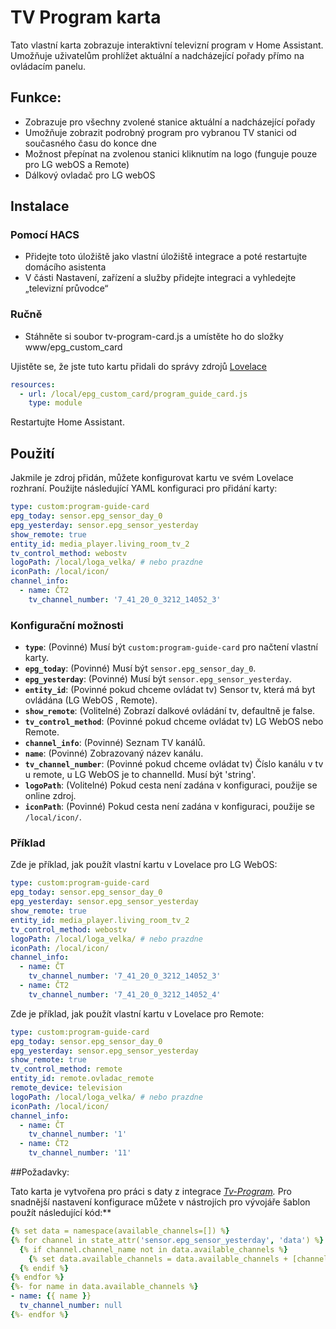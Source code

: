 # TV Program karta


Tato vlastní karta zobrazuje interaktivní televizní program v Home Assistant. Umožňuje uživatelům prohlížet aktuální a nadcházející pořady přímo na ovládacím panelu.

## Funkce:
- Zobrazuje pro všechny zvolené stanice aktuální a nadcházející pořady
- Umožňuje zobrazit podrobný program pro vybranou TV stanici od současného času do konce dne
- Možnost přepínat na zvolenou stanici kliknutím na logo (funguje pouze pro LG webOS a Remote)
- Dálkový ovladač pro LG webOS


## Instalace

### Pomocí HACS

- Přidejte toto úložiště jako vlastní úložiště integrace a poté restartujte domácího asistenta
- V části Nastavení, zařízení a služby přidejte integraci a vyhledejte „televizní průvodce“
 

### Ručně

- Stáhněte si soubor tv-program-card.js a umístěte ho do složky www/epg_custom_card

Ujistěte se, že jste tuto kartu přidali do správy zdrojů [Lovelace ](https://my.home-assistant.io/redirect/lovelace_resources/)
```yaml
resources:
  - url: /local/epg_custom_card/program_guide_card.js
    type: module
 ```
Restartujte Home Assistant. 

## Použití

Jakmile je zdroj přidán, můžete konfigurovat kartu ve svém Lovelace rozhraní. Použijte následující YAML konfiguraci pro přidání karty:

```yaml
type: custom:program-guide-card
epg_today: sensor.epg_sensor_day_0
epg_yesterday: sensor.epg_sensor_yesterday
show_remote: true
entity_id: media_player.living_room_tv_2
tv_control_method: webostv
logoPath: /local/loga_velka/ # nebo prazdne
iconPath: /local/icon/
channel_info:
  - name: ČT2
    tv_channel_number: '7_41_20_0_3212_14052_3'
```

### Konfigurační možnosti

- **`type`**: (Povinné) Musí být `custom:program-guide-card` pro načtení vlastní karty.
- **`epg_today`**: (Povinné) Musí být `sensor.epg_sensor_day_0`.
- **`epg_yesterday`**: (Povinné) Musí být `sensor.epg_sensor_yesterday`.
- **`entity_id`**: (Povinné pokud chceme ovládat tv) Sensor tv, která má byt ovládána (LG WebOS ,  Remote).
- **`show_remote`**: (Volitelné) Zobrazí dalkové ovládání tv, defaultně je false.
- **`tv_control_method`**: (Povinné pokud chceme ovládat tv) LG WebOS nebo Remote.
- **`channel_info`**: (Povinné) Seznam TV kanálů. 
- **`name`**: (Povinné) Zobrazovaný název kanálu.
- **`tv_channel_number`**: (Povinné pokud chceme ovládat tv) Číslo kanálu v tv u remote, u LG WebOS je to channelId. Musí být 'string'.
- **`logoPath`**: (Volitelné) Pokud cesta není zadána v konfiguraci, použije se online zdroj.
- **`iconPath`**: (Povinné) Pokud cesta není zadána v konfiguraci, použije se `/local/icon/`.

### Příklad

Zde je příklad, jak použít vlastní kartu v Lovelace pro LG WebOS:

```yaml
type: custom:program-guide-card
epg_today: sensor.epg_sensor_day_0
epg_yesterday: sensor.epg_sensor_yesterday
show_remote: true
entity_id: media_player.living_room_tv_2
tv_control_method: webostv
logoPath: /local/loga_velka/ # nebo prazdne
iconPath: /local/icon/
channel_info:
  - name: ČT
    tv_channel_number: '7_41_20_0_3212_14052_3'
  - name: ČT2
    tv_channel_number: '7_41_20_0_3212_14052_4'  
```
 
 Zde je příklad, jak použít vlastní kartu v Lovelace pro Remote:

```yaml
type: custom:program-guide-card
epg_today: sensor.epg_sensor_day_0
epg_yesterday: sensor.epg_sensor_yesterday
show_remote: true
tv_control_method: remote
entity_id: remote.ovladac_remote
remote_device: television
logoPath: /local/loga_velka/ # nebo prazdne
iconPath: /local/icon/
channel_info:
  - name: ČT
    tv_channel_number: '1'
  - name: ČT2
    tv_channel_number: '11'  
```
 
##Požadavky:

Tato karta je vytvořena pro práci s daty z integrace *[Tv-Program](https://github.com/jerod33/Tv-Program).* 
Pro snadnější nastavení konfigurace můžete v nástrojích pro vývojáře šablon použít následující kód:**

```yaml
{% set data = namespace(available_channels=[]) %}
{% for channel in state_attr('sensor.epg_sensor_yesterday', 'data') %}
  {% if channel.channel_name not in data.available_channels %}
    {% set data.available_channels = data.available_channels + [channel.channel_name] %}
  {% endif %}
{% endfor %}
{%- for name in data.available_channels %}
- name: {{ name }}
  tv_channel_number: null
{%- endfor %}
```